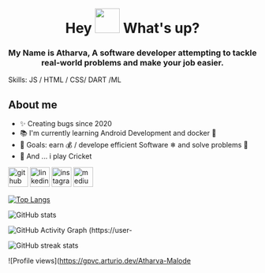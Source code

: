 <h1 align="center"> Hey <img src="https://emojis.slackmojis.com/emojis/images/1577305505/7373/hand_wave.gif?1577305505" width="50" /> What's up? </h1>
<h3 align="center">My Name is Atharva, A software developer attempting to tackle real-world problems and make your job easier.</h3>

Skills:  JS / HTML / CSS/ DART /ML 

## About me

- ✨ Creating bugs since 2020
- 📚 I'm currently learning Android Development and docker 🐳
- 🎯 Goals: earn  💰 / develope efficient Software ❄ and solve problems 🚀
- 🎲 And ... i play Cricket


[<img src='https://cdn.jsdelivr.net/npm/simple-icons@3.0.1/icons/github.svg' alt='github' height='40'>](https://github.com/Atharva-Malode)  [<img src='https://cdn.jsdelivr.net/npm/simple-icons@3.0.1/icons/linkedin.svg' alt='linkedin' height='40'>](https://www.linkedin.com/in/https://www.linkedin.com/in/atharva-malode-074414206//)  [<img src='https://cdn.jsdelivr.net/npm/simple-icons@3.0.1/icons/instagram.svg' alt='instagram' height='40'>](https://www.instagram.com/atharva_malode_/)  [<img src='https://cdn.jsdelivr.net/npm/simple-icons@3.0.1/icons/medium.svg' alt='medium' height='40'>](https://medium.com/@atharvamalode)  

[![Top Langs](https://github-readme-stats.vercel.app/api/top-langs/?username=Atharva-Malode)](https://github.com/anuraghazra/github-readme-stats)

![GitHub stats](https://github-readme-stats.vercel.app/api?username=Atharva-Malode&show_icons=true)  

![GitHub Activity Graph](https://activity-graph.herokuapp.com/graph?username=Atharva-Malode)  (https://user-


![GitHub streak stats](https://github-readme-streak-stats.herokuapp.com/?user=Atharva-Malode)  

![Profile views](https://gpvc.arturio.dev/Atharva-Malode  

